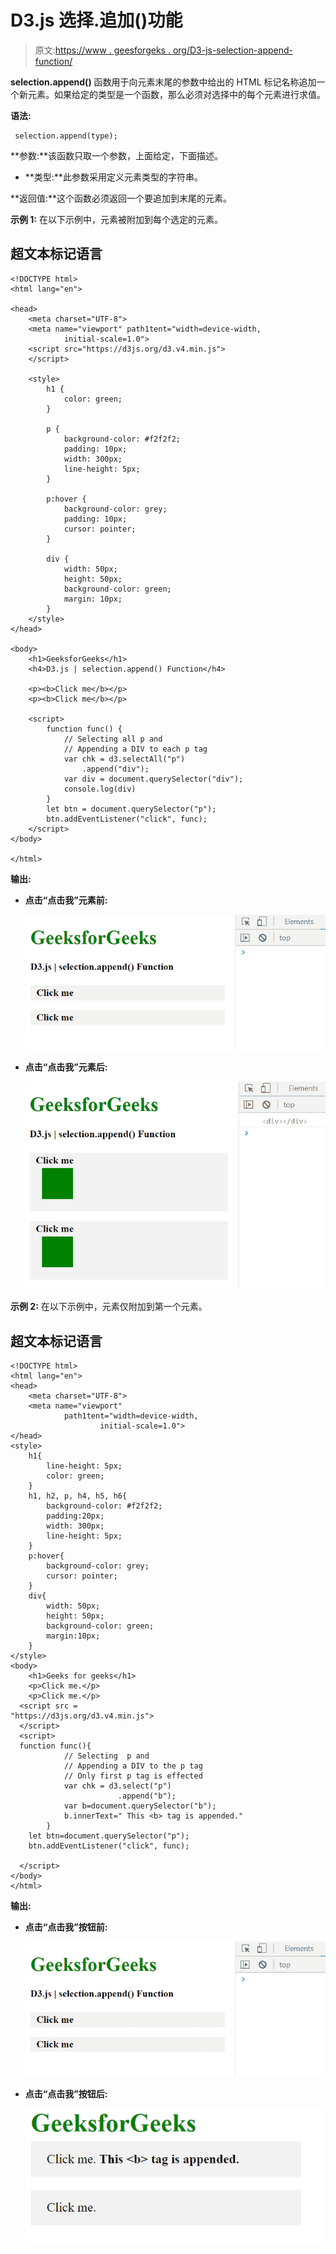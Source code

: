 # D3.js 选择.追加()功能

> 原文:[https://www . geesforgeks . org/D3-js-selection-append-function/](https://www.geeksforgeeks.org/d3-js-selection-append-function/)

**selection.append()** 函数用于向元素末尾的参数中给出的 HTML 标记名称追加一个新元素。如果给定的类型是一个函数，那么必须对选择中的每个元素进行求值。

**语法:**

```
 selection.append(type);

```

**参数:**该函数只取一个参数，上面给定，下面描述。

*   **类型:**此参数采用定义元素类型的字符串。

**返回值:**这个函数必须返回一个要追加到末尾的元素。

**示例 1:** 在以下示例中，元素被附加到每个选定的元素。

## 超文本标记语言

```
<!DOCTYPE html>
<html lang="en">

<head>
    <meta charset="UTF-8">
    <meta name="viewport" path1tent="width=device-width, 
            initial-scale=1.0">
    <script src="https://d3js.org/d3.v4.min.js">
    </script>

    <style>
        h1 {
            color: green;
        }

        p {
            background-color: #f2f2f2;
            padding: 10px;
            width: 300px;
            line-height: 5px;
        }

        p:hover {
            background-color: grey;
            padding: 10px;
            cursor: pointer;
        }

        div {
            width: 50px;
            height: 50px;
            background-color: green;
            margin: 10px;
        }
    </style>
</head>

<body>
    <h1>GeeksforGeeks</h1>
    <h4>D3.js | selection.append() Function</h4>

    <p><b>Click me</b></p>
    <p><b>Click me</b></p>

    <script>
        function func() {
            // Selecting all p and
            // Appending a DIV to each p tag
            var chk = d3.selectAll("p")
                .append("div");
            var div = document.querySelector("div");
            console.log(div)
        }
        let btn = document.querySelector("p");
        btn.addEventListener("click", func);
    </script>
</body>

</html>
```

**输出:**

*   **点击“点击我”元素前:**

    ![](img/3d8305ba1dee42e7c681666aa6e3f1a4.png)

*   **点击“点击我”元素后:**

    ![](img/9b4df7da9886ed6b3f7cd6c569fae108.png)

**示例 2:** 在以下示例中，元素仅附加到第一个元素。

## 超文本标记语言

```
<!DOCTYPE html> 
<html lang="en"> 
<head> 
    <meta charset="UTF-8"> 
    <meta name="viewport"
            path1tent="width=device-width, 
                    initial-scale=1.0">   
</head> 
<style>
    h1{
        line-height: 5px;
        color: green;
    }
    h1, h2, p, h4, h5, h6{
        background-color: #f2f2f2;
        padding:20px;
        width: 300px;
        line-height: 5px;
    }
    p:hover{
        background-color: grey;
        cursor: pointer;
    }
    div{
        width: 50px;
        height: 50px;
        background-color: green;
        margin:10px;
    }
</style> 
<body>  
    <h1>Geeks for geeks</h1>
    <p>Click me.</p>
    <p>Click me.</p>
  <script src = 
"https://d3js.org/d3.v4.min.js"> 
  </script>
  <script> 
  function func(){
            // Selecting  p and
            // Appending a DIV to the p tag
            // Only first p tag is effected
            var chk = d3.select("p")
                        .append("b");
            var b=document.querySelector("b");
            b.innerText=" This <b> tag is appended."
        }
    let btn=document.querySelector("p");
    btn.addEventListener("click", func);

  </script> 
</body> 
</html>
```

**输出:**

*   **点击“点击我”按钮前:**

    ![](img/3d8305ba1dee42e7c681666aa6e3f1a4.png)

*   **点击“点击我”按钮后:**

    ![](img/5cabd7748e9923797f8371a8e17ccefe.png)